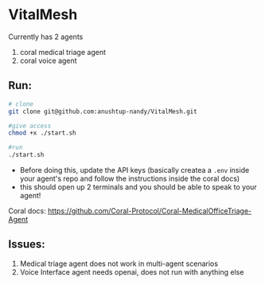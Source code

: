 # VitalMesh

Currently has 2 agents 
1. coral medical triage agent
2. coral voice agent

## Run:
```bash
# clone 
git clone git@github.com:anushtup-nandy/VitalMesh.git

#give access
chmod +x ./start.sh

#run
./start.sh
```
- Before doing this, update the API keys (basically createa a `.env` inside your agent's repo and follow the instructions inside the coral docs)
- this should open up 2 terminals and you should be able to speak to your agent!

Coral docs: https://github.com/Coral-Protocol/Coral-MedicalOfficeTriage-Agent

## Issues:
1. Medical triage agent does not work in multi-agent scenarios
2. Voice Interface agent needs openai, does not run with anything else